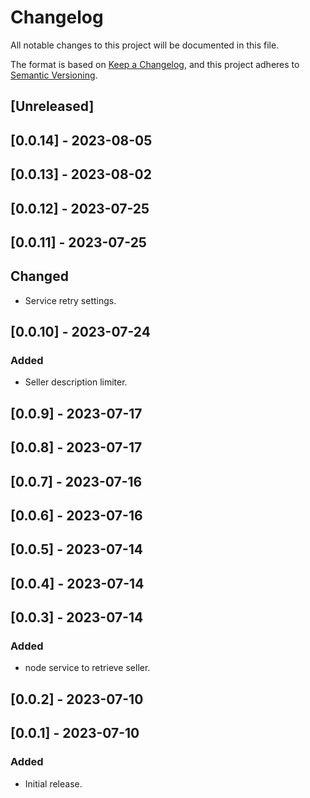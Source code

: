 # Changelog

All notable changes to this project will be documented in this file.

The format is based on [Keep a Changelog](https://keepachangelog.com/en/1.0.0/),
and this project adheres to [Semantic Versioning](https://semver.org/spec/v2.0.0.html).

## [Unreleased]

## [0.0.14] - 2023-08-05

## [0.0.13] - 2023-08-02

## [0.0.12] - 2023-07-25

## [0.0.11] - 2023-07-25

## Changed

- Service retry settings.

## [0.0.10] - 2023-07-24

### Added

- Seller description limiter.

## [0.0.9] - 2023-07-17

## [0.0.8] - 2023-07-17

## [0.0.7] - 2023-07-16

## [0.0.6] - 2023-07-16

## [0.0.5] - 2023-07-14

## [0.0.4] - 2023-07-14

## [0.0.3] - 2023-07-14

### Added

- node service to retrieve seller.

## [0.0.2] - 2023-07-10

## [0.0.1] - 2023-07-10

### Added

- Initial release.
